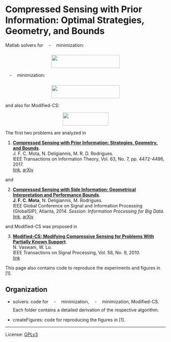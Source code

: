 # Compressed Sensing with Prior Information: Optimal Strategies, Geometry, and Bounds

Matlab solvers for <img src="https://github.com/joaofcmota/cs-with-prior-information/svgs/839a0dc412c4f8670dd1064e0d6d412f.svg" align=middle width=13.40191379999999pt height=22.831056599999986pt/>-<img src="https://github.com/joaofcmota/cs-with-prior-information/svgs/839a0dc412c4f8670dd1064e0d6d412f.svg" align=middle width=13.40191379999999pt height=22.831056599999986pt/> minimization:

<p align="center"><img src="https://github.com/joaofcmota/cs-with-prior-information/svgs/e446878229a2485dddbb4998ee40660f.svg" align=middle width=213.5559888pt height=40.84012515pt/></p>

<img src="https://github.com/joaofcmota/cs-with-prior-information/svgs/839a0dc412c4f8670dd1064e0d6d412f.svg" align=middle width=13.40191379999999pt height=22.831056599999986pt/>-<img src="https://github.com/joaofcmota/cs-with-prior-information/svgs/336fefe2418749fabf50594e52f7b776.svg" align=middle width=13.40191379999999pt height=22.831056599999986pt/> minimization:

<p align="center"><img src="https://github.com/joaofcmota/cs-with-prior-information/svgs/5884b1a5a4a2cfacb5e28aa2347864ba.svg" align=middle width=213.5559888pt height=41.89223445pt/></p>

and also for Modified-CS:

<p align="center"><img src="https://github.com/joaofcmota/cs-with-prior-information/svgs/737e86dfd03ff46ed0f5ad4bb70db5ad.svg" align=middle width=143.48172465pt height=40.84012515pt/></p>

The first two problems are analyzed in

1. **[Compressed Sensing with Prior Information: Strategies, Geometry, and Bounds](
    https://doi.org/10.1109/TIT.2017.2695614)**.  
    J. F. C. Mota, N. Deligiannis, M. R. D. Rodrigues.  
    IEEE Transactions on Information Theory, Vol. 63, No. 7, pp. 4472-4496, 2017.  
    [link](https://doi.org/10.1109/TIT.2017.2695614), 
    [arXiv](http://arxiv.org/abs/1408.5250)

and 

2. **[Compressed Sensing with Side Information: Geometrical Interpretation and Performance Bounds](
    http://dx.doi.org/10.1109/GlobalSIP.2014.7032170 )**.  
  **J. F. C. Mota**, N. Deligiannis, M. Rodrigues.  
  IEEE Global Conference on Signal and Information Processing (GlobalSIP),
  Atlanta, 2014. 
  *Session: Information Processing for Big Data.*   
  [link]( http://dx.doi.org/10.1109/GlobalSIP.2014.7032170 ), 
  [arXiv]( http://arxiv.org/abs/1410.2724 )

and Modified-CS was proposed in

3. **[Modified-CS: Modifying Compressive Sensing for Problems With Partially Known Support](
    https://ieeexplore.ieee.org/abstract/document/5471173/)**.  
    N. Vaswani, W. Lu.  
    IEEE Transactions on Signal Processing, Vol. 58, No. 9, 2010.  
    [link](https://ieeexplore.ieee.org/abstract/document/5471173/)

This page also contains code to reproduce the experiments and figures in [1].

## Organization

* solvers: 
  code for <img src="https://github.com/joaofcmota/cs-with-prior-information/svgs/839a0dc412c4f8670dd1064e0d6d412f.svg" align=middle width=13.40191379999999pt height=22.831056599999986pt/>-<img src="https://github.com/joaofcmota/cs-with-prior-information/svgs/839a0dc412c4f8670dd1064e0d6d412f.svg" align=middle width=13.40191379999999pt height=22.831056599999986pt/> minimization, <img src="https://github.com/joaofcmota/cs-with-prior-information/svgs/839a0dc412c4f8670dd1064e0d6d412f.svg" align=middle width=13.40191379999999pt height=22.831056599999986pt/>-<img src="https://github.com/joaofcmota/cs-with-prior-information/svgs/336fefe2418749fabf50594e52f7b776.svg" align=middle width=13.40191379999999pt height=22.831056599999986pt/> minimization, Modified-CS. 
  Each folder contains a detailed derivation of the respective algorithm.

* createFigures: code for reproducing the figures in [1].

---

License: [ GPLv3 ]( https://www.gnu.org/licenses/gpl-3.0.en.html )

